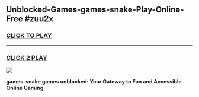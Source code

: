 
## Unblocked-Games-games-snake-Play-Online-Free #zuu2x
<h3>
<a href="https://us.freeplayer.one?title=games-snake&ref=10M">CLICK TO PLAY</a></h3>
<hr>

<h3>
<a href="https://us.freeplayer.one?title=games-snake&ref=10M">CLICK 2 PLAY</a>
  
</h3>

<a href="https://us.freeplayer.one?title=games-snake&ref=10M"><img src="https://clearcache.store/games.png"></a>


**games-snake games unblocked: Your Gateway to Fun and Accessible Online Gaming**
